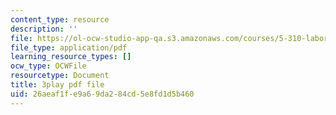 ```yaml
---
content_type: resource
description: ''
file: https://ol-ocw-studio-app-qa.s3.amazonaws.com/courses/5-310-laboratory-chemistry-fall-2019/26aeaf1fe9a69da284cd5e8fd1d5b460_LNCLrmAvSlU.pdf
file_type: application/pdf
learning_resource_types: []
ocw_type: OCWFile
resourcetype: Document
title: 3play pdf file
uid: 26aeaf1f-e9a6-9da2-84cd-5e8fd1d5b460
---
```

